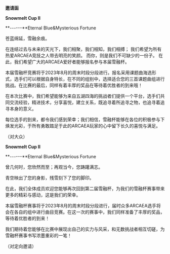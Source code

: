 **邀请函**

**Snowmelt Cup II**

\*\*------\*\*Eternal Blue\&Mysterious Fortune

苍蓝绵延，雪融余痕。

在连结过去与未来的天光下，我们相聚，我们相知，我们相搏；
我们希望为所有热爱ARCAEA竞技之人带去明亮的笑颜。
而你，则是我们不可缺少的一份子。
在此，我们希望广大的ARCAEA爱好者能够报名参与本届雪融杯。

本届雪融杯竞赛将于2023年8月的周末时段分段进行。报名采用课题曲海选形式，选手们可以根据自身特长，在不同的组别中，选择适合您的三首课题曲组进行挑战。在比赛的最后，同样有着丰厚的奖品在等待着优胜者的到来哦！

在本次比赛中，我们希望能够为来自五湖四海的挑战者们提供一个平台，选手们共同交流经验，精进技术，分享喜悦，建立关系，既追寻着所追寻之物，也追寻着追寻本身的意义。

每位选手的到来，都令我们感到荣幸；我们相信，雪融杯能够在各位的积极参与下焕发光彩，于所有勇敢踏足于此的ARCAEA玩家的心中留下长久的喜悦与满足。

（对大众）

**Snowmelt Cup II**

\*\*------\*\*Eternal Blue\&Mysterious Fortune

曾几何时，您欣然而至；再观当今，您踌躇满志。

青空映出了您的身影，残雪刻下了您的脚印。

在此，我们全体成员欢迎您能够再次回到第二届雪融杯，为我们的雪融杯赛事带来更多的精彩与感动，这是我们的荣幸。

本届雪融杯赛事将于2023年8月的周末时段分段进行，届时众多ARCAEA选手将会在各自的组中进行曲目竞赛。在这一次的赛事中，我们同样准备了丰厚的奖品，等待着优胜者的到来！

我们期待着您能够在比赛中展现出自己的实力与风采，和无数挑战者相互切磋，为雪融杯赛事书写浓墨重彩的一笔！

（对定向邀请）
